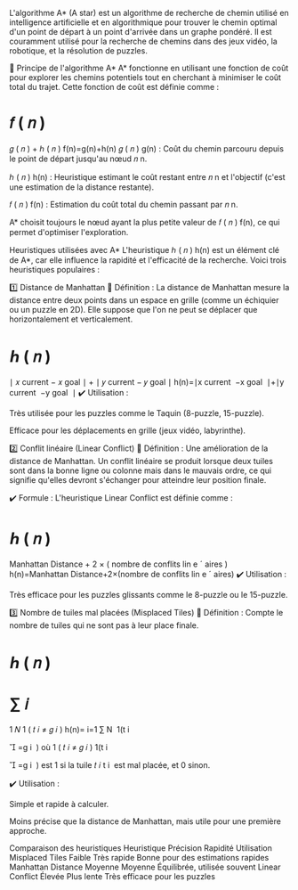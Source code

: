 L'algorithme A* (A star) est un algorithme de recherche de chemin utilisé en intelligence artificielle et en algorithmique pour trouver le chemin optimal d'un point de départ à un point d'arrivée dans un graphe pondéré. Il est couramment utilisé pour la recherche de chemins dans des jeux vidéo, la robotique, et la résolution de puzzles.

🔹 Principe de l'algorithme A*
A* fonctionne en utilisant une fonction de coût pour explorer les chemins potentiels tout en cherchant à minimiser le coût total du trajet. Cette fonction de coût est définie comme :

𝑓
(
𝑛
)
=
𝑔
(
𝑛
)
+
ℎ
(
𝑛
)
f(n)=g(n)+h(n)
𝑔
(
𝑛
)
g(n) : Coût du chemin parcouru depuis le point de départ jusqu'au nœud 
𝑛
n.

ℎ
(
𝑛
)
h(n) : Heuristique estimant le coût restant entre 
𝑛
n et l'objectif (c'est une estimation de la distance restante).

𝑓
(
𝑛
)
f(n) : Estimation du coût total du chemin passant par 
𝑛
n.

A* choisit toujours le nœud ayant la plus petite valeur de 
𝑓
(
𝑛
)
f(n), ce qui permet d'optimiser l'exploration.

Heuristiques utilisées avec A*
L'heuristique 
ℎ
(
𝑛
)
h(n) est un élément clé de A*, car elle influence la rapidité et l'efficacité de la recherche. Voici trois heuristiques populaires :

1️⃣ Distance de Manhattan
📌 Définition :
La distance de Manhattan mesure la distance entre deux points dans un espace en grille (comme un échiquier ou un puzzle en 2D). Elle suppose que l'on ne peut se déplacer que horizontalement et verticalement.

ℎ
(
𝑛
)
=
∣
𝑥
current
−
𝑥
goal
∣
+
∣
𝑦
current
−
𝑦
goal
∣
h(n)=∣x 
current
​
 −x 
goal
​
 ∣+∣y 
current
​
 −y 
goal
​
 ∣
✔️ Utilisation :

Très utilisée pour les puzzles comme le Taquin (8-puzzle, 15-puzzle).

Efficace pour les déplacements en grille (jeux vidéo, labyrinthe).

2️⃣ Conflit linéaire (Linear Conflict)
📌 Définition :
Une amélioration de la distance de Manhattan. Un conflit linéaire se produit lorsque deux tuiles sont dans la bonne ligne ou colonne mais dans le mauvais ordre, ce qui signifie qu'elles devront s'échanger pour atteindre leur position finale.

✔️ Formule :
L'heuristique Linear Conflict est définie comme :

ℎ
(
𝑛
)
=
Manhattan Distance
+
2
×
(
nombre de conflits lin
e
ˊ
aires
)
h(n)=Manhattan Distance+2×(nombre de conflits lin 
e
ˊ
 aires)
✔️ Utilisation :

Très efficace pour les puzzles glissants comme le 8-puzzle ou le 15-puzzle.

3️⃣ Nombre de tuiles mal placées (Misplaced Tiles)
📌 Définition :
Compte le nombre de tuiles qui ne sont pas à leur place finale.

ℎ
(
𝑛
)
=
∑
𝑖
=
1
𝑁
1
(
𝑡
𝑖
≠
𝑔
𝑖
)
h(n)= 
i=1
∑
N
​
 1(t 
i
​
 

=g 
i
​
 )
où 
1
(
𝑡
𝑖
≠
𝑔
𝑖
)
1(t 
i
​
 

=g 
i
​
 ) est 1 si la tuile 
𝑡
𝑖
t 
i
​
  est mal placée, et 0 sinon.

✔️ Utilisation :

Simple et rapide à calculer.

Moins précise que la distance de Manhattan, mais utile pour une première approche.

Comparaison des heuristiques
Heuristique	Précision	Rapidité	Utilisation
Misplaced Tiles	Faible	Très rapide	Bonne pour des estimations rapides
Manhattan Distance	Moyenne	Moyenne	Équilibrée, utilisée souvent
Linear Conflict	Élevée	Plus lente	Très efficace pour les puzzles
